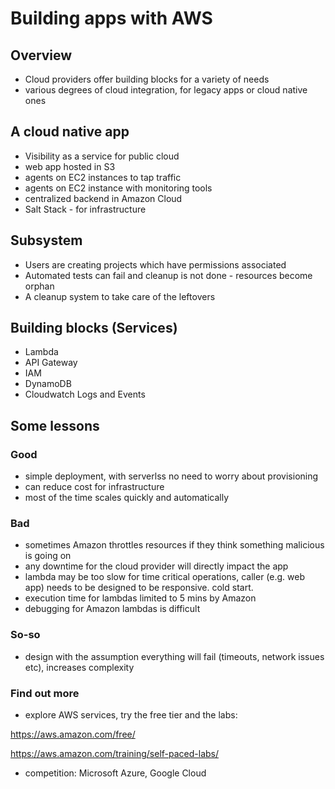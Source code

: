 # Building apps with AWS

## Overview
- Cloud providers offer building blocks for a variety of needs
- various degrees of cloud integration, for legacy apps or cloud native ones 

## A cloud native app
- Visibility as a service for public cloud
- web app hosted in S3
- agents on EC2 instances to tap traffic
- agents on EC2 instance with monitoring tools
- centralized backend in Amazon Cloud
- Salt Stack - for infrastructure

## Subsystem
- Users are creating projects which have permissions associated
- Automated tests can fail and cleanup is not done - resources become orphan
- A cleanup system to take care of the leftovers

## Building blocks (Services)
- Lambda
- API Gateway
- IAM
- DynamoDB
- Cloudwatch Logs and Events

## Some lessons

### Good
- simple deployment, with serverlss no need to worry about provisioning
- can reduce cost for infrastructure
- most of the time scales quickly and automatically

### Bad
- sometimes Amazon throttles resources if they think something malicious is going on
- any downtime for the cloud provider will directly impact the app
- lambda may be too slow for time critical operations, caller (e.g. web app) needs to be designed to be responsive. cold start.
- execution time for lambdas limited to 5 mins by Amazon
- debugging for Amazon lambdas is difficult

### So-so
- design with the assumption everything will fail (timeouts, network issues etc), increases complexity

### Find out more
- explore AWS services, try the free tier and the labs: 

https://aws.amazon.com/free/

https://aws.amazon.com/training/self-paced-labs/

- competition: Microsoft Azure, Google Cloud
